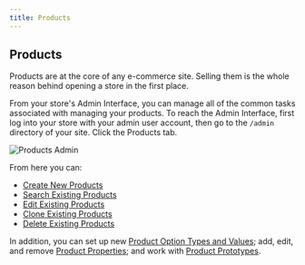 ```yaml
---
title: Products
---
```


## Products

Products are at the core of any e-commerce site. Selling them is the whole reason behind opening a store in the first place.

From your store's Admin Interface, you can manage all of the common tasks associated with managing your products. To reach the Admin Interface, first log into your store with your admin user account, then go to the `/admin` directory of your site. Click the Products tab.

![Products Admin](/images/user/products/products_admin.jpg)

From here you can:

* [Create New Products](creating_products)
* [Search Existing Products](searching_products)
* [Edit Existing Products](editing_products)
* [Clone Existing Products](cloning_products)
* [Delete Existing Products](deleting_products)

In addition, you can set up new [Product Option Types and Values](product_options); add, edit, and remove [Product Properties](product_properties); and work with [Product Prototypes](product_prototypes).